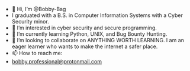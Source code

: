 - 👋 Hi, I’m @Bobby-Bag
-   I graduated with a B.S. in Computer Information Systems with a Cyber Security minor.
- 👀 I’m interested in cyber security and secure programming.
- 🌱 I’m currently learning Python, UNIX, and Bug Bounty Hunting.
- 💞️ I’m looking to collaborate on ANYTHING WORTH LEARNING. I am an eager learner who wants to make the internet a safer place.
- 📫 How to reach me:
-   bobby.professional@protonmail.com

<!---
Bobby-Bag/Bobby-Bag is a ✨ special ✨ repository because its `README.md` (this file) appears on your GitHub profile.
You can click the Preview link to take a look at your changes.
--->
